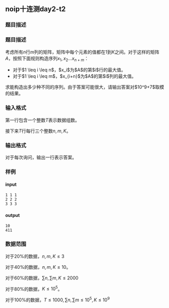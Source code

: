 ##  noip十连测day2-t2

### 题目描述

### 题目描述

考虑所有$n$行$m$列的矩阵，矩阵中每个元素的值都在$1$到$K$之间。对于这样的矩阵$A$，按照下面规则构造序列$x_1,x_2...x_{n+m}$：

<ul><li>对于$1 \leq i \leq n$，$x_i$为$A$的第$i$行的最大值。</li>
<li>对于$1 \leq i \leq m$，$x_{i+n}$为$A$的第$i$列的最大值。</li>
</ul>求能构造出多少种不同的序列。由于答案可能很大，请输出答案对$10^9+7$取模的结果。

### 输入格式

第一行包含一个整数$T$表示数据组数。

接下来$T$行每行三个整数$n,m,K$。

### 输出格式

对于每次询问，输出一行表示答案。

### 样例

#### input

```c++<code class="sh_pre">3
1 1 1
2 2 2
3 3 3
```
#### output

```c++<code class="sh_pre">1
10
411
```
### 数据范围

对于$20\%$的数据，$n,m,K \leq 3$

对于$40\%$的数据，$n,m,K \leq 10$。

对于$60\%$的数据，$\sum n,\sum m,K \leq 2000$

对于$80\%$的数据，$K \leq 10^5$。

对于$100\%$的数据，$T \leq 1000,\sum n,\sum m\leq 10^5,K \leq 10^9$

